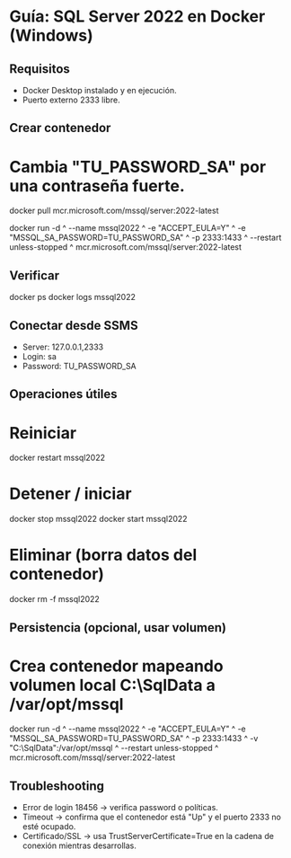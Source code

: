 # Guía: SQL Server 2022 en Docker (Windows)

## Requisitos
- Docker Desktop instalado y en ejecución.
- Puerto externo 2333 libre.

## Crear contenedor
# Cambia "TU_PASSWORD_SA" por una contraseña fuerte.
docker pull mcr.microsoft.com/mssql/server:2022-latest

docker run -d ^
  --name mssql2022 ^
  -e "ACCEPT_EULA=Y" ^
  -e "MSSQL_SA_PASSWORD=TU_PASSWORD_SA" ^
  -p 2333:1433 ^
  --restart unless-stopped ^
  mcr.microsoft.com/mssql/server:2022-latest

## Verificar
docker ps
docker logs mssql2022

## Conectar desde SSMS
- Server: 127.0.0.1,2333
- Login: sa
- Password: TU_PASSWORD_SA

## Operaciones útiles
# Reiniciar
docker restart mssql2022

# Detener / iniciar
docker stop mssql2022
docker start mssql2022

# Eliminar (borra datos del contenedor)
docker rm -f mssql2022

## Persistencia (opcional, usar volumen)
# Crea contenedor mapeando volumen local C:\SqlData a /var/opt/mssql
docker run -d ^
  --name mssql2022 ^
  -e "ACCEPT_EULA=Y" ^
  -e "MSSQL_SA_PASSWORD=TU_PASSWORD_SA" ^
  -p 2333:1433 ^
  -v "C:\SqlData":/var/opt/mssql ^
  --restart unless-stopped ^
  mcr.microsoft.com/mssql/server:2022-latest

## Troubleshooting
- Error de login 18456 → verifica password o políticas.
- Timeout → confirma que el contenedor está "Up" y el puerto 2333 no esté ocupado.
- Certificado/SSL → usa TrustServerCertificate=True en la cadena de conexión mientras desarrollas.